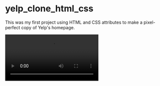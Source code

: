 # yelp_clone_html_css

This was my first project using HTML and CSS attributes to make a pixel-perfect copy of Yelp's homepage. 

![](https://user-images.githubusercontent.com/98368183/178162343-b3ea298f-73ca-4914-8a8e-62c48e59fa82.mov)


